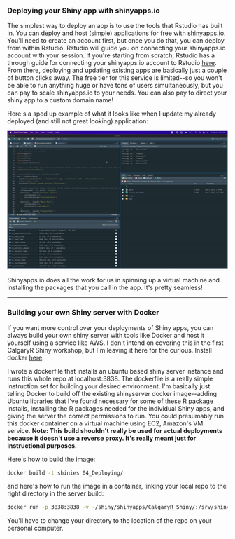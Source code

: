 ### Deploying your Shiny app with shinyapps.io

The simplest way to deploy an app is to use the tools that Rstudio has built in. You can deploy and host (simple) applications for free with [shinyapps.io](https://shinyapps.io). You'll need to create an account first, but once you do that, you can deploy from within Rstudio. Rstudio will guide you on connecting your shinyapps.io account with your session. If you're starting from scratch, Rstudio has a through guide for connecting your shinyapps.io account to Rstudio [here](https://shiny.rstudio.com/articles/shinyapps.html). From there, deploying and updating existing apps are basically just a couple of button clicks away. The free tier for this service is limited--so you won't be able to run anything huge or have tons of users simultaneously, but you can pay to scale shinyapps.io to your needs. You can also pay to direct your shiny app to a custom domain name!

Here's a sped up example of what it looks like when I update my already deployed (and still not great looking) application:

![Hopefully you don't see this message.](images/deploy.gif)

Shinyapps.io does all the work for us in spinning up a virtual machine and installing the packages that you call in the app. It's pretty seamless!

***
### Building your own Shiny server with Docker

If you want more control over your deployments of Shiny apps, you can always build your own shiny server with tools like Docker and host it yourself using a service like AWS. I don't intend on covering this in the first CalgaryR Shiny workshop, but I'm leaving it here for the curious. Install docker [here](https://docs.docker.com/get-docker/).

I wrote a dockerfile that installs an ubuntu based shiny server instance and runs this whole repo at localhost:3838. The dockerfile is a really simple instruction set for building your desired environment. I'm basically just telling Docker to build off the existing shinyserver docker image--adding Ubuntu libraries that I've found necessary for some of these R package installs, installing the R packages needed for the individual Shiny apps, and giving the server the correct permissions to run. You could presumably run this docker container on a virtual machine using EC2, Amazon's VM service. **Note: This build shouldn't really be used for actual deployments because it doesn't use a reverse proxy. It's really meant just for instructional purposes.**  

Here's how to build the image:
```bash
docker build -t shinies 04_Deploying/
```
and here's how to run the image in a container, linking your local repo to the right directory in the server build:

```bash
docker run -p 3838:3838 -v ~/shiny/shinyapps/CalgaryR_Shiny/:/srv/shiny-server/ shinies
```
You'll have to change your directory to the location of the repo on your personal computer.
